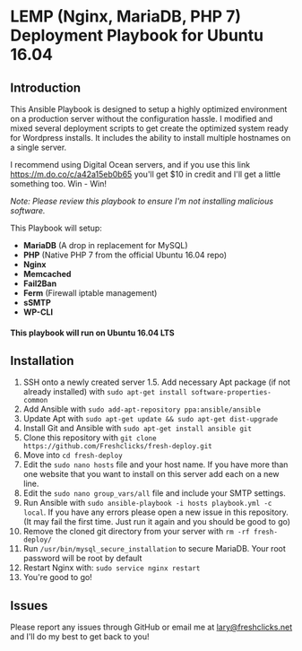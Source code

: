 # LEMP (Nginx, MariaDB, PHP 7) Deployment Playbook for Ubuntu 16.04

## Introduction

This Ansible Playbook is designed to setup a highly optimized environment on a production server without the configuration hassle. I modified and mixed several deployment scripts to get create the optimized system ready for Wordpress installs.
It includes the ability to install multiple hostnames on a single server.

I recommend using Digital Ocean servers, and if you use this link https://m.do.co/c/a42a15eb0b65 you'll get $10 in credit and I'll get a little something too. Win - Win!

*Note: Please review this playbook to ensure I'm not installing malicious software.*

This Playbook will setup:

- **MariaDB** (A drop in replacement for MySQL)
- **PHP** (Native PHP 7 from the official Ubuntu 16.04 repo)
- **Nginx**
- **Memcached**
- **Fail2Ban**
- **Ferm** (Firewall iptable management)
- **sSMTP**
- **WP-CLI**

#### This playbook will run on Ubuntu 16.04 LTS

## Installation

1. SSH onto a newly created server
1.5. Add necessary Apt package (if not already installed) with `sudo apt-get install software-properties-common`
2. Add Ansible with `sudo add-apt-repository ppa:ansible/ansible`
3. Update Apt with `sudo apt-get update && sudo apt-get dist-upgrade`
4. Install Git and Ansible with `sudo apt-get install ansible git`
5. Clone this repository with `git clone https://github.com/Freshclicks/fresh-deploy.git`
6. Move into `cd fresh-deploy`
7. Edit the `sudo nano hosts` file and your host name. If you have more than one website that you want to install on this server add each on a new line.
8. Edit the `sudo nano group_vars/all` file and include your SMTP settings.
9. Run Ansible with `sudo ansible-playbook -i hosts playbook.yml -c local`. If you have any errors please open a new issue in this repository. (It may fail the first time. Just run it again and you should be good to go)
10. Remove the cloned git directory from your server with `rm -rf fresh-deploy/`
11. Run `/usr/bin/mysql_secure_installation` to secure MariaDB. Your root password will be root by default
12. Restart Nginx with: `sudo service nginx restart`
13. You're good to go!

## Issues

Please report any issues through GitHub or email me at lary@freshclicks.net and I'll do my best to get back to you!
